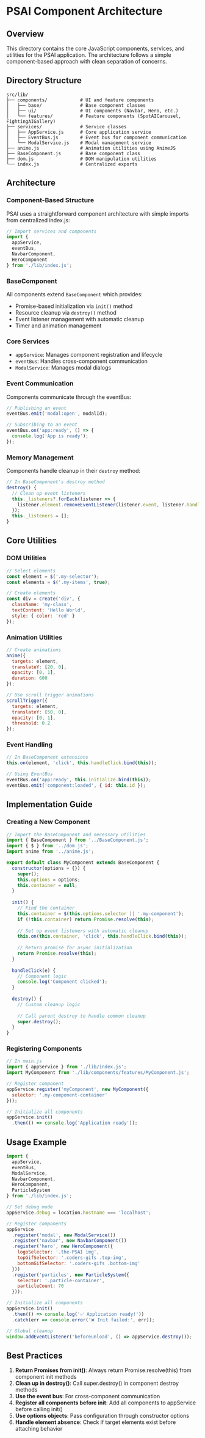 # PSAI Component Architecture

## Overview

This directory contains the core JavaScript components, services, and utilities for the PSAI application. The architecture follows a simple component-based approach with clean separation of concerns.

## Directory Structure

```
src/lib/
├── components/            # UI and feature components
│   ├── base/              # Base component classes
│   ├── ui/                # UI components (Navbar, Hero, etc.)
│   └── features/          # Feature components (SpotAICarousel, FightingAIGallery)
├── services/              # Service classes
│   ├── AppService.js      # Core application service
│   ├── EventBus.js        # Event bus for component communication
│   └── ModalService.js    # Modal management service
├── anime.js               # Animation utilities using AnimeJS
├── BaseComponent.js       # Base component class
├── dom.js                 # DOM manipulation utilities
└── index.js               # Centralized exports
```

## Architecture

### Component-Based Structure

PSAI uses a straightforward component architecture with simple imports from centralized index.js:

```javascript
// Import services and components
import {
  appService,
  eventBus,
  NavbarComponent,
  HeroComponent
} from './lib/index.js';
```

### BaseComponent

All components extend `BaseComponent` which provides:

- Promise-based initialization via `init()` method
- Resource cleanup via `destroy()` method
- Event listener management with automatic cleanup
- Timer and animation management

### Core Services

- `appService`: Manages component registration and lifecycle
- `eventBus`: Handles cross-component communication
- `ModalService`: Manages modal dialogs

### Event Communication

Components communicate through the eventBus:

```javascript
// Publishing an event
eventBus.emit('modal:open', modalId);

// Subscribing to an event
eventBus.on('app:ready', () => {
  console.log('App is ready');
});
```

### Memory Management

Components handle cleanup in their `destroy` method:

```javascript
// In BaseComponent's destroy method
destroy() {
  // Clean up event listeners
  this._listeners?.forEach(listener => {
    listener.element.removeEventListener(listener.event, listener.handler);
  });
  this._listeners = [];
}
```

## Core Utilities

### DOM Utilities

```javascript
// Select elements
const element = $('.my-selector');
const elements = $('.my-items', true);

// Create elements
const div = create('div', {
  className: 'my-class',
  textContent: 'Hello World',
  style: { color: 'red' }
});
```

### Animation Utilities

```javascript
// Create animations
anime({
  targets: element,
  translateY: [20, 0],
  opacity: [0, 1],
  duration: 600
});

// Use scroll trigger animations
scrollTrigger({
  targets: element,
  translateY: [50, 0],
  opacity: [0, 1],
  threshold: 0.2
});
```

### Event Handling

```javascript
// In BaseComponent extensions
this.on(element, 'click', this.handleClick.bind(this));

// Using EventBus
eventBus.on('app:ready', this.initialize.bind(this));
eventBus.emit('component:loaded', { id: this.id });
```

## Implementation Guide

### Creating a New Component

```javascript
// Import the BaseComponent and necessary utilities
import { BaseComponent } from '../BaseComponent.js';
import { $ } from '../dom.js';
import anime from '../anime.js';

export default class MyComponent extends BaseComponent {
  constructor(options = {}) {
    super();
    this.options = options;
    this.container = null;
  }
  
  init() {
    // Find the container
    this.container = $(this.options.selector || '.my-component');
    if (!this.container) return Promise.resolve(this);
    
    // Set up event listeners with automatic cleanup
    this.on(this.container, 'click', this.handleClick.bind(this));
    
    // Return promise for async initialization
    return Promise.resolve(this);
  }
  
  handleClick(e) {
    // Component logic
    console.log('Component clicked');
  }
  
  destroy() {
    // Custom cleanup logic
    
    // Call parent destroy to handle common cleanup
    super.destroy();
  }
}
```

### Registering Components

```javascript
// In main.js
import { appService } from './lib/index.js';
import MyComponent from './lib/components/features/MyComponent.js';

// Register component
appService.register('myComponent', new MyComponent({
  selector: '.my-component-container'
}));

// Initialize all components
appService.init()
  .then(() => console.log('Application ready'));
```

## Usage Example

```javascript
import {
  appService,
  eventBus,
  ModalService,
  NavbarComponent,
  HeroComponent,
  ParticleSystem
} from './lib/index.js';

// Set debug mode
appService.debug = location.hostname === 'localhost';

// Register components
appService
  .register('modal', new ModalService())
  .register('navbar', new NavbarComponent())
  .register('hero', new HeroComponent({
    logoSelector: '.the-PSAI img',
    topGifSelector: '.coders-gifs .top-img',
    bottomGifSelector: '.coders-gifs .bottom-img'
  }))
  .register('particles', new ParticleSystem({
    selector: '.particle-container',
    particleCount: 70
  }));

// Initialize all components
appService.init()
  .then(() => console.log('✅ Application ready!'))
  .catch(err => console.error('❌ Init failed:', err));

// Global cleanup
window.addEventListener('beforeunload', () => appService.destroy());
```

## Best Practices

1. **Return Promises from init()**: Always return Promise.resolve(this) from component init methods
2. **Clean up in destroy()**: Call super.destroy() in component destroy methods
3. **Use the event bus**: For cross-component communication
4. **Register all components before init**: Add all components to appService before calling init()
5. **Use options objects**: Pass configuration through constructor options
6. **Handle element absence**: Check if target elements exist before attaching behavior
